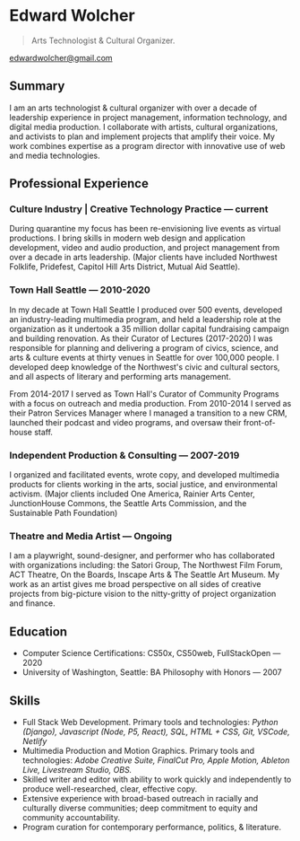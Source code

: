 # Edward Wolcher

> Arts Technologist & Cultural Organizer.

edwardwolcher@gmail.com

## Summary

I am an arts technologist & cultural organizer with over a decade of leadership experience in project management, information technology, and digital media production. I collaborate with artists, cultural organizations, and activists to plan and implement projects that amplify their voice. My work combines expertise as a program director with innovative use of web and media technologies.

## Professional Experience

### Culture Industry | Creative Technology Practice — current

During quarantine my focus has been re-envisioning live events as virtual productions. I bring skills in modern web design and application development, video and audio production, and project management from over a decade in arts leadership. (Major clients have included Northwest Folklife, Pridefest, Capitol Hill Arts District, Mutual Aid Seattle).

### Town Hall Seattle — 2010-2020

In my decade at Town Hall Seattle I produced over 500 events, developed an industry-leading multimedia program, and held a leadership role at the organization as it undertook a 35 million dollar capital fundraising campaign and building renovation. As their Curator of Lectures (2017-2020) I was responsible for planning and delivering a program of civics, science, and arts & culture events at thirty venues in Seattle for over 100,000 people. I developed deep knowledge of the Northwest's civic and cultural sectors, and all aspects of literary and performing arts management.

From 2014-2017 I served as Town Hall's Curator of Community Programs with a focus on outreach and media production. From 2010-2014 I served as their Patron Services Manager where I managed a transition to a new CRM, launched their podcast and video programs, and oversaw their front-of-house staff.

### Independent Production & Consulting — 2007-2019

I organized and facilitated events, wrote copy, and developed multimedia products for clients working in the arts, social justice, and environmental activism. (Major clients included One America, Rainier Arts Center, JunctionHouse Commons, the Seattle Arts Commission, and the Sustainable Path Foundation)

### Theatre and Media Artist — Ongoing

I am a playwright, sound-designer, and performer who has collaborated with organizations including: the Satori Group, The Northwest Film Forum, ACT Theatre, On the Boards, Inscape Arts & The Seattle Art Museum. My work as an artist gives me broad perspective on all sides of creative projects from big-picture vision to the nitty-gritty of project organization and finance.

## Education

- Computer Science Certifications: CS50x, CS50web, FullStackOpen — 2020
- University of Washington, Seattle: BA Philosophy with Honors — 2007

## Skills

- Full Stack Web Development. Primary tools and technologies: _Python (Django), Javascript (Node, P5, React), SQL, HTML + CSS, Git, VSCode, Netlify_
- Multimedia Production and Motion Graphics. Primary tools and technologies: _Adobe Creative Suite, FinalCut Pro, Apple Motion, Ableton Live, Livestream Studio, OBS._
- Skilled writer and editor with ability to work quickly and independently to produce well-researched, clear, effective copy.
- Extensive experience with broad-based outreach in racially and culturally diverse communities; deep commitment to equity and community accountability.
- Program curation for contemporary performance, politics, & literature.
